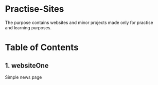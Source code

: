 # Practise-Sites

The purpose contains websites and minor projects made only for practise and learning purposes.

# Table of Contents

## 1. websiteOne
Simple news page
